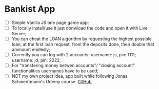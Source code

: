 # Bankist App
- [ ] Simple Vanilla JS one page game app;
- [ ] To locally install/use it just donwload the code and open it with Live Server;
- [ ] You can cheat the LOAN algorithm by requesting the highest possible loan, at the first loan request, from the deposits done, then double that ammount endlesly;
- [ ] Currently you can log with 2 accounts: username: js, pin: 1111; username: jd, pin: 2222;
- [ ] For "transfering money betwen accounts"/ "closing account" functionalities usernames have to be used;
- [ ] NOT my own project idea, app built while following Jonas Schmedtmann's Udemy course: [GitHub](https://github.com/jonasschmedtmann)
